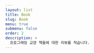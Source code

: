 ```yaml
---
layout: list
title: Book
slug: Book
menu: true
submenu: false
order: 2
description: >
  프로그래밍 교양 책들에 대한 리뷰를 적습니다.
---
```

